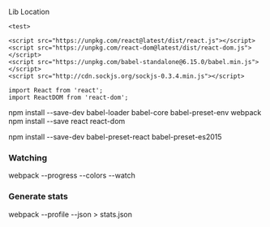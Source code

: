 
Lib Location

`<test>`

`<script src="https://unpkg.com/react@latest/dist/react.js"></script>`  
`<script src="https://unpkg.com/react-dom@latest/dist/react-dom.js"></script>`  
`<script src="https://unpkg.com/babel-standalone@6.15.0/babel.min.js"></script>`  
`<script src="http://cdn.sockjs.org/sockjs-0.3.4.min.js"></script>`  

    
    
    import React from 'react';
    import ReactDOM from 'react-dom';
    
npm install --save-dev babel-loader babel-core babel-preset-env webpack  
npm install --save react react-dom  

npm install --save-dev babel-preset-react babel-preset-es2015  


### Watching
webpack --progress --colors --watch

### Generate stats
webpack --profile --json > stats.json

